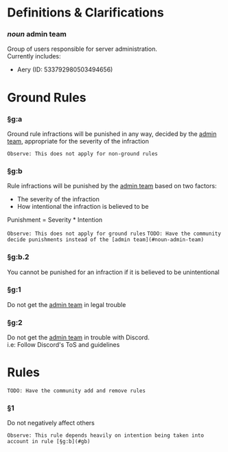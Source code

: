 # Definitions & Clarifications

### *noun* admin team
Group of users responsible for server administration.  
Currently includes:
* Aery (ID: 533792980503494656)

# Ground Rules

### §g:a 
Ground rule infractions will be punished in any way, decided by the [admin team](#noun-admin-team), appropriate for the severity of the infraction

`Observe: This does not apply for non-ground rules`

### §g:b
Rule infractions will be punished by the [admin team](#noun-admin-team) based on two factors:
* The severity of the infraction
* How intentional the infraction is believed to be

Punishment = Severity * Intention

`Observe: This does not apply for ground rules`
`TODO: Have the community decide punishments instead of the [admin team](#noun-admin-team)`

### §g:b.2
You cannot be punished for an infraction if it is believed to be unintentional

### §g:1  
Do not get the [admin team](#noun-admin-team) in legal trouble

### §g:2  
Do not get the [admin team](#noun-admin-team) in trouble with Discord.  
i.e: Follow Discord's ToS and guidelines

# Rules

`TODO: Have the community add and remove rules`

### §1  
Do not negatively affect others

`Observe: This rule depends heavily on intention being taken into account in rule [§g:b](#gb)`